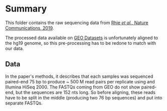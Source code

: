 # Summary

This folder contains the raw sequencing data from [Rhie _et al._, Nature Communications, 2019](https://doi.org/10.1038/s41467-019-12079-8).

The processed data available on [GEO Datasets](https://www.ncbi.mln.nig.gov/geo/query/acc.cgi?acc=GSE118629) is unfortunately aligned to the hg19 genome, so this pre-processing has to be redone to match with our data.

## Data

In the paper's methods, it describes that each samples was sequenced paired-end 75 bp to produce ~ 500 M read pairs per replicate using and Illumina HiSeq 2000.
The FASTQs coming from GEO do not show paired-end, but the sequences are 152 nts long.
So before aligning, these reads have to be split in the middle (producing two 76 bp sequences) and put into separate FASTQs.

